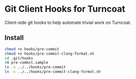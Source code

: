 # Git Client Hooks for Turncoat

Client-side git hooks to help automate trivial work on Turncoat.

## Install

```sh
chmod +x hooks/pre-commit
chmod +x hooks/pre-commit-clang-format.sh
cd .git/hooks
rm pre-commit.sample
ln -s ../../hooks/pre-commit
ln -s ../../hooks/pre-commit-clang-format.sh
```

